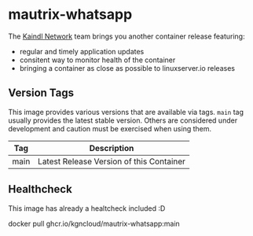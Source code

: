# mautrix-whatsapp



The [Kaindl Network](https://kaindlglobalnetwork.de) team brings you another container release featuring:

* regular and timely application updates
* consitent way to monitor health of the container
* bringing a container as close as possible to linuxserver.io releases


## Version Tags

This image provides various versions that are available via tags. `main` tag usually provides the latest stable version. Others are considered under development and caution must be exercised when using them.

| Tag | Description |
| :----: | --- |
| main | Latest Release Version of this Container |

## Healthcheck

This image has already a healtcheck included :D

docker pull ghcr.io/kgncloud/mautrix-whatsapp:main
